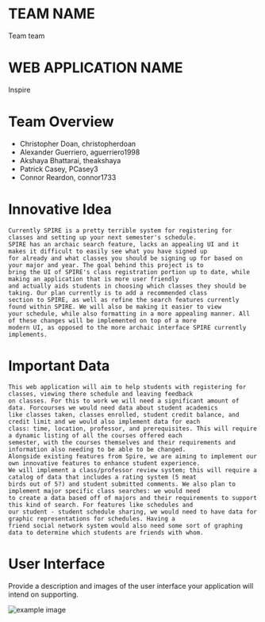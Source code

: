 # TEAM NAME
Team team

# WEB APPLICATION NAME
Inspire

# Team Overview

* Christopher Doan, christopherdoan
* Alexander Guerriero, aguerriero1998
* Akshaya Bhattarai, theakshaya
* Patrick Casey, PCasey3
* Connor Reardon, connor1733

# Innovative Idea
	Currently SPIRE is a pretty terrible system for registering for classes and setting up your next semester's schedule. 
	SPIRE has an archaic search feature, lacks an appealing UI and it makes it difficult to easily see what you have signed up
	for already and what classes you should be signing up for based on your major and year. The goal behind this project is to
	bring the UI of SPIRE's class registration portion up to date, while making an application that is more user friendly 
	and actually aids students in choosing which classes they should be taking. Our plan currently is to add a recommended class 
	section to SPIRE, as well as refine the search features currently found within SPIRE. We will also be making it easier to view 
	your schedule, while also formatting in a more appealing manner. All of these changes will be implemented on top of a more 
	modern UI, as opposed to the more archaic interface SPIRE currently implements.





# Important Data

	This web application will aim to help students with registering for classes, viewing there schedule and leaving feedback 
	on classes. For this to work we will need a significant amount of data. Forcourses we would need data about student academics 
	like classes taken, classes enrolled, student credit balance, and credit limit and we would also implement data for each 
	class: time, location, professor, and prerequisites. This will require a dynamic listing of all the courses offered each 
	semester, with the courses themselves and their requirements and information also needing to be able to be changed.
	Alongside existing features from Spire, we are aiming to implement our own innovative features to enhance student experience. 
	We will implement a class/professor review system; this will require a catalog of data that includes a rating system (5 meat 
	birds out of 5?) and student submitted comments. We also plan to implement major specific class searches: we would need 
	to create a data based off of majors and their requirements to support this kind of search. For features like schedules and 
	our student - student schedule sharing, we would need to have data for graphic representations for schedules. Having a 
	friend social network system would also need some sort of graphing data to determine which students are friends with whom.
# User Interface

Provide a description and images of the user interface your
application will intend on supporting.

![example image](imgs/chick.jpg)

